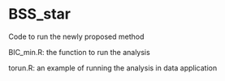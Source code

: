 # BSS_star
Code to run the newly proposed method

BIC_min.R: the function to run the analysis

torun.R: an example of running the analysis in data application
